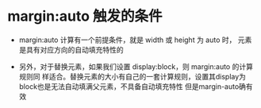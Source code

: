 # margin:auto 触发的条件
* margin:auto 计算有一个前提条件，就是 width 或 height 为 auto 时，
元素是具有对应方向的自动填充特性的

* 另外，对于替换元素，如果我们设置 display:block，则 margin:auto 的计算规则同
  样适合。替换元素的大小有自己的一套计算规则，设置其display为block也是无法自动填满父元素，不具备自动填充特性
  但是margin-auto确有效